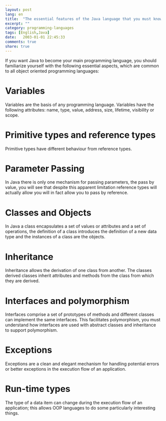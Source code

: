 ```yaml
---
layout: post
lang: en
title:  "The essential features of the Java language that you must know"
excerpt: ""
category: programming-languages
tags: [English,Java]
date:   2003-01-01 22:45:33
comments: true
share: true
---
```


If you want Java to become your main programming language, you should familiarize yourself with the following essential aspects, which are common to all object oriented programming languages:

# Variables
Variables are the basis of any programming language. Variables have the following
attributes: name, type, value, address, size, lifetime, visibility or scope.

# Primitive types and reference types
Primitive types have different behaviour from reference types.

# Parameter Passing
In Java there is only one mechanism for passing parameters, the pass by
value, you will see that despite this apparent limitation reference types will actually allow you will in fact allow you to pass by reference.

# Classes and Objects
In Java a class encapsulates a set of values or attributes and a set of
operations, the definition of a class introduces the definition of a new data type and the instances of a class are the objects.

# Inheritance
Inheritance allows the derivation of one class from another. The classes
derived classes inherit attributes and methods from the class from which they are derived.

# Interfaces and polymorphism
Interfaces comprise a set of prototypes of methods and different
classes can implement the same interfaces. This facilitates polymorphism, you must
understand how interfaces are used with abstract classes and inheritance to support
polymorphism.

# Exceptions
Exceptions are a clean and elegant mechanism for handling potential errors or better
exceptions in the execution flow of an application.

# Run-time types
The type of a data item can change during the execution flow of an application; this allows OOP languages to do some particularly interesting things.
